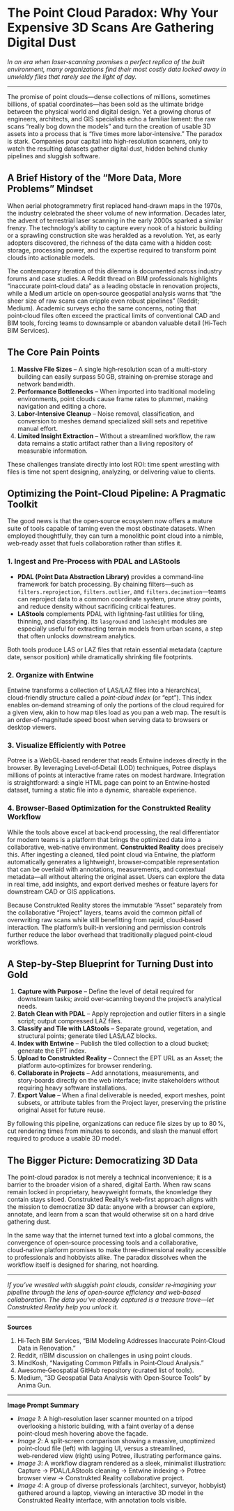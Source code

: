 # The Point Cloud Paradox: Why Your Expensive 3D Scans Are Gathering Digital Dust  

*In an era when laser‑scanning promises a perfect replica of the built environment, many organizations find their most costly data locked away in unwieldy files that rarely see the light of day.*  

---

The promise of point clouds—dense collections of millions, sometimes billions, of spatial coordinates—has been sold as the ultimate bridge between the physical world and digital design. Yet a growing chorus of engineers, architects, and GIS specialists echo a familiar lament: the raw scans “really bog down the models” and turn the creation of usable 3D assets into a process that is “five times more labor‑intensive.” The paradox is stark. Companies pour capital into high‑resolution scanners, only to watch the resulting datasets gather digital dust, hidden behind clunky pipelines and sluggish software.  

## A Brief History of the “More Data, More Problems” Mindset  

When aerial photogrammetry first replaced hand‑drawn maps in the 1970s, the industry celebrated the sheer volume of new information. Decades later, the advent of terrestrial laser scanning in the early 2000s sparked a similar frenzy. The technology’s ability to capture every nook of a historic building or a sprawling construction site was heralded as a revolution. Yet, as early adopters discovered, the richness of the data came with a hidden cost: storage, processing power, and the expertise required to transform point clouds into actionable models.  

The contemporary iteration of this dilemma is documented across industry forums and case studies. A Reddit thread on BIM professionals highlights “inaccurate point‑cloud data” as a leading obstacle in renovation projects, while a Medium article on open‑source geospatial analysis warns that “the sheer size of raw scans can cripple even robust pipelines” (Reddit; Medium). Academic surveys echo the same concerns, noting that point‑cloud files often exceed the practical limits of conventional CAD and BIM tools, forcing teams to downsample or abandon valuable detail (Hi‑Tech BIM Services).  

## The Core Pain Points  

1. **Massive File Sizes** – A single high‑resolution scan of a multi‑story building can easily surpass 50 GB, straining on‑premise storage and network bandwidth.  
2. **Performance Bottlenecks** – When imported into traditional modeling environments, point clouds cause frame rates to plummet, making navigation and editing a chore.  
3. **Labor‑Intensive Cleanup** – Noise removal, classification, and conversion to meshes demand specialized skill sets and repetitive manual effort.  
4. **Limited Insight Extraction** – Without a streamlined workflow, the raw data remains a static artifact rather than a living repository of measurable information.  

These challenges translate directly into lost ROI: time spent wrestling with files is time not spent designing, analyzing, or delivering value to clients.  

## Optimizing the Point‑Cloud Pipeline: A Pragmatic Toolkit  

The good news is that the open‑source ecosystem now offers a mature suite of tools capable of taming even the most obstinate datasets. When employed thoughtfully, they can turn a monolithic point cloud into a nimble, web‑ready asset that fuels collaboration rather than stifles it.  

### 1. Ingest and Pre‑Process with PDAL and LAStools  

* **PDAL (Point Data Abstraction Library)** provides a command‑line framework for batch processing. By chaining filters—such as `filters.reprojection`, `filters.outlier`, and `filters.decimation`—teams can reproject data to a common coordinate system, prune stray points, and reduce density without sacrificing critical features.  
* **LAStools** complements PDAL with lightning‑fast utilities for tiling, thinning, and classifying. Its `lasground` and `lasheight` modules are especially useful for extracting terrain models from urban scans, a step that often unlocks downstream analytics.  

Both tools produce LAS or LAZ files that retain essential metadata (capture date, sensor position) while dramatically shrinking file footprints.  

### 2. Organize with Entwine  

Entwine transforms a collection of LAS/LAZ files into a hierarchical, cloud‑friendly structure called a *point‑cloud index* (or “ept”). This index enables on‑demand streaming of only the portions of the cloud required for a given view, akin to how map tiles load as you pan a web map. The result is an order‑of‑magnitude speed boost when serving data to browsers or desktop viewers.  

### 3. Visualize Efficiently with Potree  

Potree is a WebGL‑based renderer that reads Entwine indexes directly in the browser. By leveraging Level‑of‑Detail (LOD) techniques, Potree displays millions of points at interactive frame rates on modest hardware. Integration is straightforward: a single HTML page can point to an Entwine‑hosted dataset, turning a static file into a dynamic, shareable experience.  

### 4. Browser‑Based Optimization for the Construkted Reality Workflow  

While the tools above excel at back‑end processing, the real differentiator for modern teams is a platform that brings the optimized data into a collaborative, web‑native environment. **Construkted Reality** does precisely this. After ingesting a cleaned, tiled point cloud via Entwine, the platform automatically generates a lightweight, browser‑compatible representation that can be overlaid with annotations, measurements, and contextual metadata—all without altering the original asset. Users can explore the data in real time, add insights, and export derived meshes or feature layers for downstream CAD or GIS applications.  

Because Construkted Reality stores the immutable “Asset” separately from the collaborative “Project” layers, teams avoid the common pitfall of overwriting raw scans while still benefitting from rapid, cloud‑based interaction. The platform’s built‑in versioning and permission controls further reduce the labor overhead that traditionally plagued point‑cloud workflows.  

## A Step‑by‑Step Blueprint for Turning Dust into Gold  

1. **Capture with Purpose** – Define the level of detail required for downstream tasks; avoid over‑scanning beyond the project’s analytical needs.  
2. **Batch Clean with PDAL** – Apply reprojection and outlier filters in a single script; output compressed LAZ files.  
3. **Classify and Tile with LAStools** – Separate ground, vegetation, and structural points; generate tiled LAS/LAZ blocks.  
4. **Index with Entwine** – Publish the tiled collection to a cloud bucket; generate the EPT index.  
5. **Upload to Construkted Reality** – Connect the EPT URL as an Asset; the platform auto‑optimizes for browser rendering.  
6. **Collaborate in Projects** – Add annotations, measurements, and story‑boards directly on the web interface; invite stakeholders without requiring heavy software installations.  
7. **Export Value** – When a final deliverable is needed, export meshes, point subsets, or attribute tables from the Project layer, preserving the pristine original Asset for future reuse.  

By following this pipeline, organizations can reduce file sizes by up to 80 %, cut rendering times from minutes to seconds, and slash the manual effort required to produce a usable 3D model.  

## The Bigger Picture: Democratizing 3D Data  

The point‑cloud paradox is not merely a technical inconvenience; it is a barrier to the broader vision of a shared, digital Earth. When raw scans remain locked in proprietary, heavyweight formats, the knowledge they contain stays siloed. Construkted Reality’s web‑first approach aligns with the mission to democratize 3D data: anyone with a browser can explore, annotate, and learn from a scan that would otherwise sit on a hard drive gathering dust.  

In the same way that the internet turned text into a global commons, the convergence of open‑source processing tools and a collaborative, cloud‑native platform promises to make three‑dimensional reality accessible to professionals and hobbyists alike. The paradox dissolves when the workflow itself is designed for sharing, not hoarding.  

---

*If you’ve wrestled with sluggish point clouds, consider re‑imagining your pipeline through the lens of open‑source efficiency and web‑based collaboration. The data you’ve already captured is a treasure trove—let Construkted Reality help you unlock it.*  

---

**Sources**  

1. Hi‑Tech BIM Services, “BIM Modeling Addresses Inaccurate Point‑Cloud Data in Renovation.”  
2. Reddit, r/BIM discussion on challenges in using point clouds.  
3. MindKosh, “Navigating Common Pitfalls in Point‑Cloud Analysis.”  
4. Awesome‑Geospatial GitHub repository (curated list of tools).  
5. Medium, “3D Geospatial Data Analysis with Open‑Source Tools” by Anima Gun.  

---

**Image Prompt Summary**  

- *Image 1*: A high‑resolution laser scanner mounted on a tripod overlooking a historic building, with a faint overlay of a dense point‑cloud mesh hovering above the façade.  
- *Image 2*: A split‑screen comparison showing a massive, unoptimized point‑cloud file (left) with lagging UI, versus a streamlined, web‑rendered view (right) using Potree, illustrating performance gains.  
- *Image 3*: A workflow diagram rendered as a sleek, minimalist illustration: Capture → PDAL/LAStools cleaning → Entwine indexing → Potree browser view → Construkted Reality collaborative project.  
- *Image 4*: A group of diverse professionals (architect, surveyor, hobbyist) gathered around a laptop, viewing an interactive 3D model in the Construkted Reality interface, with annotation tools visible.  
